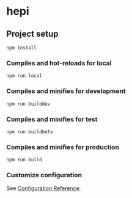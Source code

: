 # hepi

## Project setup
```
npm install
```

### Compiles and hot-reloads for local
```
npm run local
```

### Compiles and minifies for development
```
npm run builddev
```

### Compiles and minifies for test
```
npm run buildbeta
```

### Compiles and minifies for production
```
npm run build
```

### Customize configuration
See [Configuration Reference](https://cli.vuejs.org/config/).
